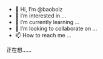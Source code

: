 - 👋 Hi, I’m @baobolz
- 👀 I’m interested in ...
- 🌱 I’m currently learning ...
- 💞️ I’m looking to collaborate on ...
- 📫 How to reach me ...

<!---
baobolz/baobolz is a ✨ special ✨ repository because its `README.md` (this file) appears on your GitHub profile.
You can click the Preview link to take a look at your changes.
--->
正在想......
